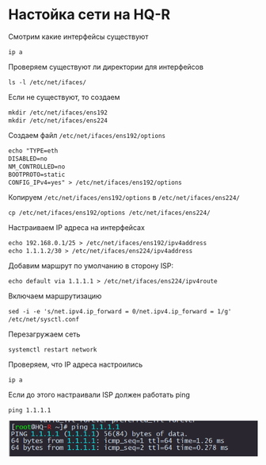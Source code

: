# Настойка сети на HQ-R

Смотрим какие интерфейсы существуют

```
ip a
```

Проверяем существуют ли директории для интерфейсов

```
ls -l /etc/net/ifaces/
```

Если не существуют, то создаем 

```
mkdir /etc/net/ifaces/ens192
mkdir /etc/net/ifaces/ens224
```

Создаем файл `/etc/net/ifaces/ens192/options`

```
echo "TYPE=eth
DISABLED=no
NM_CONTROLLED=no
BOOTPROTO=static
CONFIG_IPv4=yes" > /etc/net/ifaces/ens192/options
```

Копируем `/etc/net/ifaces/ens192/options` в `/etc/net/ifaces/ens224/`

```
cp /etc/net/ifaces/ens192/options /etc/net/ifaces/ens224/
```

Настраиваем IP адреса на интерфейсах

```
echo 192.168.0.1/25 > /etc/net/ifaces/ens192/ipv4address
echo 1.1.1.2/30 > /etc/net/ifaces/ens224/ipv4address
```

Добавим маршрут по умолчанию в сторону ISP:

```
echo default via 1.1.1.1 > /etc/net/ifaces/ens224/ipv4route
```

Включаем маршрутизацию

```
sed -i -e 's/net.ipv4.ip_forward = 0/net.ipv4.ip_forward = 1/g' /etc/net/sysctl.conf
```

Перезагружаем сеть

```
systemctl restart network
```

Проверяем, что IP адреса настроились

```
ip a
```

Если до этого настраивали ISP должен работать ping

```
ping 1.1.1.1
```

<p align="center">
  <img src="./pic5.png">
</p>
